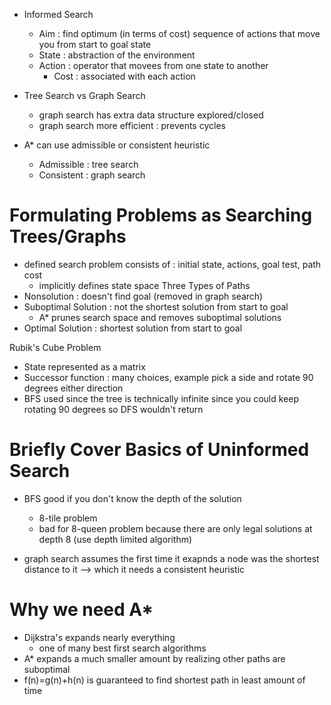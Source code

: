 * Informed Search
  * Aim : find optimum (in terms of cost) sequence of actions that move you from start to goal state 
  * State : abstraction of the environment
  * Action : operator that movees from one state to another
    * Cost : associated with each action 

* Tree Search vs Graph Search
  * graph search has extra data structure explored/closed
  * graph search more efficient : prevents cycles 
* A* can use admissible or consistent heuristic
  * Admissible : tree search
  * Consistent : graph search

# Formulating Problems as Searching Trees/Graphs 
* defined search problem consists of : initial state, actions, goal test, path cost
  * implicitly defines state space
Three Types of Paths
* Nonsolution : doesn't find goal (removed in graph search)
* Suboptimal Solution : not the shortest solution from start to goal
  * A* prunes search space and removes suboptimal solutions
* Optimal Solution : shortest solution from start to goal 

Rubik's Cube Problem
* State represented as a matrix
* Successor function : many choices, example pick a side and rotate 90 degrees either direction
* BFS used since the tree is technically infinite since you could keep rotating 90 degrees so DFS wouldn't return 

# Briefly Cover Basics of Uninformed Search 
* BFS good if you don't know the depth of the solution
  * 8-tile problem
  * bad for 8-queen problem because there are only legal solutions at depth 8 (use depth limited algorithm)

* graph search assumes the first time it exapnds a node was the shortest distance to it --> which it needs a consistent heuristic 

# Why we need A*
* Dijkstra's expands nearly everything
  * one of many best first search algorithms 
* A* expands a much smaller amount by realizing other paths are suboptimal
* f(n)=g(n)+h(n) is guaranteed to find shortest path in least amount of time 
